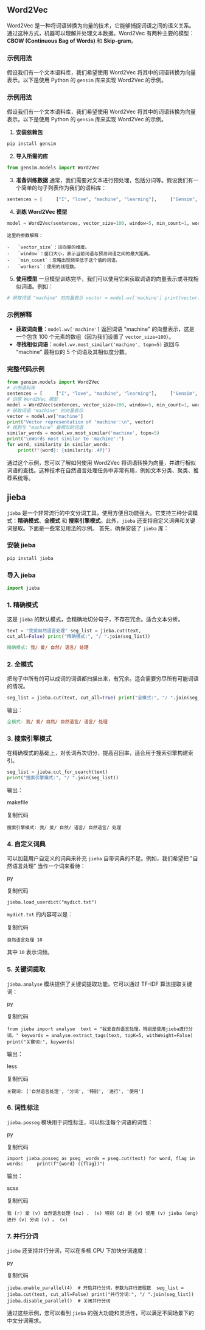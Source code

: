 ## Word2Vec
Word2Vec 是一种将词语转换为向量的技术，它能够捕捉词语之间的语义关系。通过这种方式，机器可以理解并处理文本数据。Word2Vec 有两种主要的模型：**CBOW (Continuous Bag of Words)** 和 **Skip-gram**。

### 示例用法

假设我们有一个文本语料库，我们希望使用 Word2Vec 将其中的词语转换为向量表示。以下是使用 Python 的 `gensim` 库来实现 Word2Vec 的示例。

### 示例用法

假设我们有一个文本语料库，我们希望使用 Word2Vec 将其中的词语转换为向量表示。以下是使用 Python 的 `gensim` 库来实现 Word2Vec 的示例。

1.  **安装依赖包**
    
    
~~~bash
pip install gensim
~~~
    
2.  **导入所需的库**
    
~~~py
from gensim.models import Word2Vec
~~~
    
3.  **准备训练数据** 通常，我们需要对文本进行预处理，包括分词等。假设我们有一个简单的句子列表作为我们的语料库：
    
~~~py
sentences = [     ["I", "love", "machine", "learning"],     ["Gensim", "is", "a", "great", "tool"],     ["Word2Vec", "transforms", "words", "to", "vectors"],     ["Natural", "language", "processing", "is", "fun"] ]
~~~
    
4.  **训练 Word2Vec 模型**
    
~~~py
model = Word2Vec(sentences, vector_size=100, window=5, min_count=1, workers=4)
~~~
    这里的参数解释：
    
    -   `vector_size`：词向量的维度。
    -   `window`：窗口大小，表示当前词语与预测词语之间的最大距离。
    -   `min_count`：忽略出现频率低于这个值的词语。
    -   `workers`：使用的线程数。
5.  **使用模型** 一旦模型训练完毕，我们可以使用它来获取词语的向量表示或寻找相似词语。例如：
    
~~~py
# 获取词语 "machine" 的向量表示 vector = model.wv['machine'] print(vector)  # 找到与 "machine" 最相似的词语 similar_words = model.wv.most_similar('machine', topn=5) print(similar_words)
~~~

### 示例解释

-   **获取词向量**：`model.wv['machine']` 返回词语 "machine" 的向量表示，这是一个包含 100 个元素的数组（因为我们设置了 `vector_size=100`）。
-   **寻找相似词语**：`model.wv.most_similar('machine', topn=5)` 返回与 "machine" 最相似的 5 个词语及其相似度分数。

### 完整代码示例

~~~py
from gensim.models import Word2Vec  
# 示例语料库 
sentences = [     ["I", "love", "machine", "learning"],     ["Gensim", "is", "a", "great", "tool"],     ["Word2Vec", "transforms", "words", "to", "vectors"],     ["Natural", "language", "processing", "is", "fun"] ]  
# 训练 Word2Vec 模型 
model = Word2Vec(sentences, vector_size=100, window=5, min_count=1, workers=4)  
# 获取词语 "machine" 的向量表示 
vector = model.wv['machine'] 
print("Vector representation of 'machine':\n", vector)  
# 找到与 "machine" 最相似的词语 
similar_words = model.wv.most_similar('machine', topn=5) 
print("\nWords most similar to 'machine':") 
for word, similarity in similar_words:     
	print(f"{word}: {similarity:.4f}")
~~~
通过这个示例，您可以了解如何使用 Word2Vec 将词语转换为向量，并进行相似词语的查找。这种技术在自然语言处理任务中非常有用，例如文本分类、聚类、推荐系统等。

## jieba
`jieba` 是一个非常流行的中文分词工具，使用方便且功能强大。它支持三种分词模式：**精确模式**、**全模式** 和 **搜索引擎模式**。此外，`jieba` 还支持自定义词典和关键词提取。下面是一些常见用法的示例。
首先，确保安装了 `jieba` 库：
### 安装 jieba

~~~bash
pip install jieba
~~~
### 导入 jieba

~~~py
import jieba
~~~

### 1. 精确模式

这是 `jieba` 的默认模式，会精确地切分句子，不存在冗余。适合文本分析。


~~~py
text = "我爱自然语言处理" seg_list = jieba.cut(text, 
cut_all=False) print("精确模式:", "/ ".join(seg_list))
~~~

~~~makefile
精确模式: 我/ 爱/ 自然/ 语言/ 处理
~~~

### 2. 全模式

把句子中所有的可以成词的词语都扫描出来，有冗余。适合需要穷尽所有可能词语的情况。


~~~py
seg_list = jieba.cut(text, cut_all=True) print("全模式:", "/ ".join(seg_list))
~~~
输出：


~~~makefile
全模式: 我/ 爱/ 自然/ 自然语言/ 语言/ 处理
~~~

### 3. 搜索引擎模式

在精确模式的基础上，对长词再次切分，提高召回率，适合用于搜索引擎构建索引。
~~~py
seg_list = jieba.cut_for_search(text) 
print("搜索引擎模式:", "/ ".join(seg_list))
~~~
输出：

makefile

复制代码

`搜索引擎模式: 我/ 爱/ 自然/ 语言/ 自然语言/ 处理`

### 4. 自定义词典

可以加载用户自定义的词典来补充 `jieba` 自带词典的不足。例如，我们希望把 "自然语言处理" 当作一个词来看待：

py

复制代码

`jieba.load_userdict("mydict.txt")`

`mydict.txt` 的内容可以是：

复制代码

`自然语言处理 10`

其中 `10` 表示词频。

### 5. 关键词提取

`jieba.analyse` 模块提供了关键词提取功能。它可以通过 TF-IDF 算法提取关键词：

py

复制代码

`from jieba import analyse  text = "我爱自然语言处理，特别是使用jieba进行分词。" keywords = analyse.extract_tags(text, topK=5, withWeight=False) print("关键词:", keywords)`

输出：

less

复制代码

`关键词: ['自然语言处理', '分词', '特别', '进行', '使用']`

### 6. 词性标注

`jieba.posseg` 模块用于词性标注，可以标注每个词语的词性：

py

复制代码

`import jieba.posseg as pseg  words = pseg.cut(text) for word, flag in words:     print(f"{word} ({flag})")`

输出：

scss

复制代码

`我 (r) 爱 (v) 自然语言处理 (nz) ， (x) 特别 (d) 是 (v) 使用 (v) jieba (eng) 进行 (v) 分词 (v) 。 (x)`

### 7. 并行分词

`jieba` 还支持并行分词，可以在多核 CPU 下加快分词速度：

py

复制代码

`jieba.enable_parallel(4)  # 开启并行分词，参数为并行进程数  seg_list = jieba.cut(text, cut_all=False) print("并行分词:", "/ ".join(seg_list))  jieba.disable_parallel()  # 关闭并行分词`

通过这些示例，您可以看到 `jieba` 的强大功能和灵活性，可以满足不同场景下的中文分词需求。
<!--stackedit_data:
eyJoaXN0b3J5IjpbLTE4MjA4MjA4NjEsMTU3MDAyMjI1NF19
-->